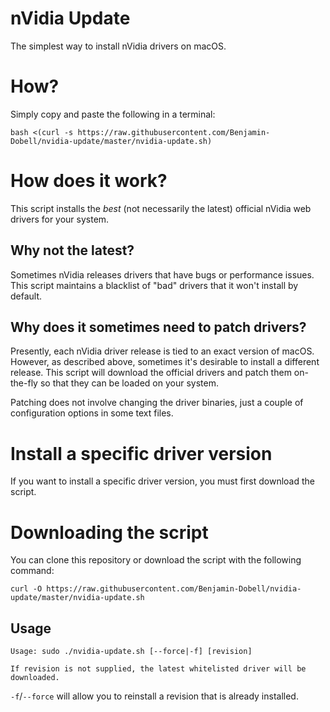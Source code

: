 # nVidia Update

The simplest way to install nVidia drivers on macOS.

# How?

Simply copy and paste the following in a terminal:

```
bash <(curl -s https://raw.githubusercontent.com/Benjamin-Dobell/nvidia-update/master/nvidia-update.sh)
```

# How does it work?

This script installs the _best_ (not necessarily the latest) official nVidia web drivers for your system.

## Why not the latest?

Sometimes nVidia releases drivers that have bugs or performance issues. This script maintains a blacklist of "bad" drivers that it won't install by default.

## Why does it sometimes need to patch drivers?

Presently, each nVidia driver release is tied to an exact version of macOS. However, as described above, sometimes it's desirable to install a different release. This script will download the official drivers and patch them on-the-fly so that they can be loaded on your system.

Patching does not involve changing the driver binaries, just a couple of configuration options in some text files.

# Install a specific driver version

If you want to install a specific driver version, you must first download the script.

# Downloading the script

You can clone this repository or download the script with the following command:

```
curl -O https://raw.githubusercontent.com/Benjamin-Dobell/nvidia-update/master/nvidia-update.sh
```

## Usage

```
Usage: sudo ./nvidia-update.sh [--force|-f] [revision]

If revision is not supplied, the latest whitelisted driver will be downloaded.
```

`-f`/`--force` will allow you to reinstall a revision that is already installed.

